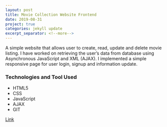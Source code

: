 ```yaml
---
layout: post
title: Movie Collection Website Frontend
date: 2019-08-31
project: true
categories: jekyll update
excerpt_separator: <!--more-->
---
```


A simple website that allows user to create, read, update and delete movie listing.
I have worked on retrieving the user’s data from database using Asynchronous JavaScript and XML (AJAX). I implemented a simple responsive page for user login, signup and information update.

### Technologies and Tool Used
- HTML5
- CSS
- JavaScript
- AJAX
- GIT
 
[Link](https://movie-collection-frontend.web.app/)
